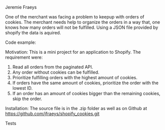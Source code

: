 Jeremie Fraeys

One of the merchant was facing a problem to keepup with orders of cookies. The merchant needs help to organize the orders in a way that, one knows how many orders will not be fulfilled. Using a JSON file provided by shopify the data is aquired.

Code example:

Motivation: This is a mini project for an application to Shopify. The requirement were:

1. Read all orders from the paginated API.
2. Any order without cookies can be fulfilled.
3. Prioritize fulfilling orders with the highest amount of cookies.
4. If orders have the same amount of cookies, prioritize the order with the lowest ID.
5. If an order has an amount of cookies bigger than the remaining cookies, skip the order.


Installation: The source file is in the .zip folder as well as on Github at https://github.com/jfraeys/shopify_cookies.git

Tests
